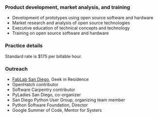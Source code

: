 ### Product development, market analysis, and training

-   Development of prototypes using open source software and hardware
-   Market research and analysis of open source technologies
-   Executive education of technical concepts and technology
-   Training on open source software and hardware

### Practice details

Standard rate is $175 per billable hour.

### Outreach

-   [FabLab San Diego](http://www.fablabsd.org), Geek in Residence
-   OpenHatch contributor
-   Software Carpentry contributor
-   PyLadies San Diego, co-organizer
-   San Diego Python User Group, organizing team member
-   Python Software Foundation, Director
-   Google Summer of Code, Mentor for Systers

     
